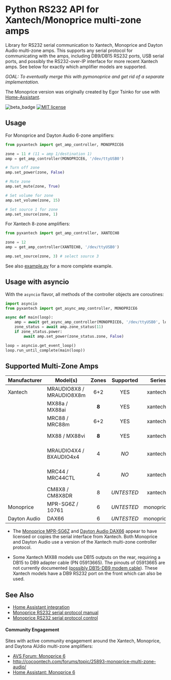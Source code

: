 # Python RS232 API for Xantech/Monoprice multi-zone amps

Library for RS232 serial communication to Xantech, Monoprice and Dayton Audio multi-zone amps.
This supports any serial protocol for communicating with the amps, including DB9/DB15 RS232 ports,
USB serial ports, and possibly the RS232-over-IP interface for more recent Xantech amps. See below
for exactly which amplifier models are supported.

*GOAL: To eventually merge this with pymonoprice and get rid of a separate implementation.*

The Monoprice version was originally created by Egor Tsinko for use with [Home-Assistant](http://home-assistant.io).

![beta_badge](https://img.shields.io/badge/maturity-Beta-yellow.png)
[![MIT license](http://img.shields.io/badge/license-MIT-brightgreen.svg)](http://opensource.org/licenses/MIT)

## Usage

For Monoprice and Dayton Audio 6-zone amplifiers:

```python
from pyxantech import get_amp_controller, MONOPRICE6

zone = 11 # (11 = amp 1/destination 1)
amp = get_amp_controller(MONOPRICE6, '/dev/ttyUSB0')

# Turn off zone 
amp.set_power(zone, False)

# Mute zone
amp.set_mute(zone, True)

# Set volume for zone
amp.set_volume(zone, 15)

# Set source 1 for zone
amp.set_source(zone, 1)
```

For Xantech 8-zone amplifiers:

```python
from pyxantech import get_amp_controller, XANTECH8

zone = 12
amp = get_amp_controller(XANTECH8, '/dev/ttyUSB0')

amp.set_source(zone, 3) # select source 3
```

See also [example.py](example.py) for a more complete example.

## Usage with asyncio

With the `asyncio` flavor, all methods of the controller objects are coroutines:

```python
import asyncio
from pyxantech import get_async_amp_controller, MONOPRICE6

async def main(loop):
    amp = await get_async_amp_controller(MONOPRICE6, '/dev/ttyUSB0', loop)
    zone_status = await amp.zone_status(11)
    if zone_status.power:
        await amp.set_power(zone_status.zone, False)

loop = asyncio.get_event_loop()
loop.run_until_complete(main(loop))
```

## Supported Multi-Zone Amps

| Manufacturer | Model(s)                 | Zones | Supported  | Series     | Notes |
| ------------ | ------------------------ |:-----:|:----------:|:----------:| ----- |
| Xantech      | MRAUDIO8X8 / MRAUDIO8X8m | 6+2   | YES        | xantech8   | audio only; zones 7-8 are preamp outputs only |
|              | MX88a / MX88ai           | **8** | YES        | xantech8   | audio only; ai = Ethernet support (MRIP) |
|              | MRC88 / MRC88m           | 6+2   | YES        | xantech8   | audio + video; zones 7-8 are preamp outputs only |
|              | MX88 / MX88vi            | **8** | YES        | xantech8   | audio + video; vi = Ethernet support (MRIP) |
|              | MRAUDIO4X4 / BXAUDIO4x4  | 4     | *NO*       | xantech4   | audio only; uses ZPR68 protocol and needs an updated pyxantech/protocol/zpr68.yaml |
|              | MRC44 / MRC44CTL         | 4     | *NO*       | xantech4   | audio + video; uses ZPR68 protocol and needs an updated pyxantech/protocol/zpr68.yaml |
|              | CM8X8 / CM8X8DR          | 8     | *UNTESTED* | xantech8   |  commercial rack mount matrix controller (BNC) |
| Monoprice    | MPR-SG6Z / 10761         | 6     | *UNTESTED* | monoprice6 | audio only |
| Dayton Audio | DAX66                    | 6     | *UNTESTED* | monoprice6 | audio only |

* The [Monoprice MPR-SG6Z](https://www.monoprice.com/product?p_id=10761) and
  [Dayton Audio DAX66](https://www.parts-express.com/dayton-audio-dax66-6-source-6-room-distributed-whole-house-audio-system-with-keypads-25-wpc--300-585)
  appear to have licensed or copies the serial interface from Xantech. Both Monoprice
  and Dayton Audio use a version of the Xantech multi-zone controller protocol.

* Some Xantech MX88 models use DB15 outputs on the rear, requiring a DB15 to DB9 adapter cable (PN 05913665). The pinouts of 05913665 are not currently documented ([possibly DB15-DB9 modem cable](https://www.aggsoft.com/rs232-pinout-cable/modem-db9-to-db15.htm)). These Xantech models have a DB9 RS232 port on the front which can also be used.

## See Also

* [Home Assistant integration](https://www.home-assistant.io/integrations/monoprice/)
* [Monoprice RS232 serial protocol manual](doc/Monoprice-RS232-Manual.pdf)
* [Monoprice RS232 serial protocol control](doc/Monoprice-RS232-Control.pdf)

#### Community Engagement

Sites with active community engagement around the Xantech, Monoprice, and Daytona AUdio
multi-zone amplifiers:

* [AVS Forum: Monoprice 6](https://www.avsforum.com/forum/36-home-v-distribution/1506842-any-experience-monoprice-6-zone-home-audio-multizone-controller-23.html)
* http://cocoontech.com/forums/topic/25893-monoprice-multi-zone-audio/
* [Home Assistant: Monoprice 6](https://community.home-assistant.io/t/monoprice-whole-home-audio-controller-10761-success/19734/67)
